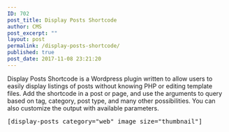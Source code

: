 ```yaml
---
ID: 702
post_title: Display Posts Shortcode
author: CMS
post_excerpt: ""
layout: post
permalink: /display-posts-shortcode/
published: true
post_date: 2017-11-08 23:21:20
---
```

Display Posts Shortcode is a Wordpress plugin written to allow users to easily display listings of posts without knowing PHP or editing template files. Add the shortcode in a post or page, and use the arguments to query based on tag, category, post type, and many other possibilities. You can also customize the output with available parameters.

<code></code>
<pre>[display-posts category="web" image_size="thumbnail"]</pre>
&nbsp;